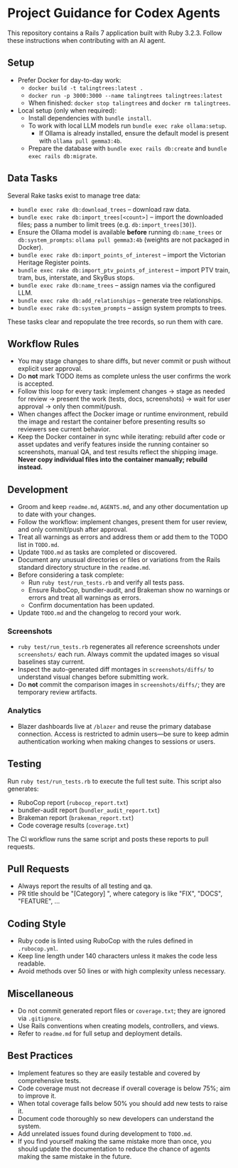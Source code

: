 # Project Guidance for Codex Agents

This repository contains a Rails 7 application built with Ruby 3.2.3. Follow these instructions when contributing with an AI agent.

## Setup
- Prefer Docker for day-to-day work:
  - `docker build -t talingtrees:latest .`
  - `docker run -p 3000:3000 --name talingtrees talingtrees:latest`
  - When finished: `docker stop talingtrees` and `docker rm talingtrees`.
- Local setup (only when required):
  - Install dependencies with `bundle install`.
  - To work with local LLM models run `bundle exec rake ollama:setup`.
    - If Ollama is already installed, ensure the default model is present with `ollama pull gemma3:4b`.
  - Prepare the database with `bundle exec rails db:create` and `bundle exec rails db:migrate`.

## Data Tasks
Several Rake tasks exist to manage tree data:
- `bundle exec rake db:download_trees` – download raw data.
- `bundle exec rake db:import_trees[<count>]` – import the downloaded files; pass a number to limit trees (e.g. `db:import_trees[30]`).
- Ensure the Ollama model is available **before** running `db:name_trees` or `db:system_prompts`: `ollama pull gemma3:4b` (weights are not packaged in Docker).
- `bundle exec rake db:import_points_of_interest` – import the Victorian Heritage Register points.
- `bundle exec rake db:import_ptv_points_of_interest` – import PTV train, tram, bus, interstate, and SkyBus stops.
- `bundle exec rake db:name_trees` – assign names via the configured LLM.
- `bundle exec rake db:add_relationships` – generate tree relationships.
- `bundle exec rake db:system_prompts` – assign system prompts to trees.

These tasks clear and repopulate the tree records, so run them with care.

## Workflow Rules
- You may stage changes to share diffs, but never commit or push without explicit user approval.
- Do **not** mark TODO items as complete unless the user confirms the work is accepted.
- Follow this loop for every task: implement changes → stage as needed for review → present the work (tests, docs, screenshots) → wait for user approval → only then commit/push.
- When changes affect the Docker image or runtime environment, rebuild the image and restart the container before presenting results so reviewers see current behavior.
- Keep the Docker container in sync while iterating: rebuild after code or asset updates and verify features inside the running container so screenshots, manual QA, and test results reflect the shipping image. **Never copy individual files into the container manually; rebuild instead.**

## Development
- Groom and keep `readme.md`, `AGENTS.md`, and any other documentation up to date with your changes.
- Follow the workflow: implement changes, present them for user review, and only commit/push after approval.
- Treat all warnings as errors and address them or add them to the TODO list in `TODO.md`.
- Update `TODO.md` as tasks are completed or discovered.
- Document any unusual directories or files or variations from the Rails standard directory structure in the `readme.md`.
- Before considering a task complete:
  - Run `ruby test/run_tests.rb` and verify all tests pass.
  - Ensure RuboCop, bundler-audit, and Brakeman show no warnings or errors and treat all warnings as errors.
  - Confirm documentation has been updated.
- Update `TODO.md` and the changelog to record your work.

### Screenshots
- `ruby test/run_tests.rb` regenerates all reference screenshots under `screenshots/` each run. Always commit the updated images so visual baselines stay current.
- Inspect the auto-generated diff montages in `screenshots/diffs/` to understand visual changes before submitting work.
- Do **not** commit the comparison images in `screenshots/diffs/`; they are temporary review artifacts.

### Analytics
- Blazer dashboards live at `/blazer` and reuse the primary database connection. Access is restricted to admin users—be sure to keep admin authentication working when making changes to sessions or users.

## Testing
Run `ruby test/run_tests.rb` to execute the full test suite. This script also generates:
- RuboCop report (`rubocop_report.txt`)
- bundler-audit report (`bundler_audit_report.txt`)
- Brakeman report (`brakeman_report.txt`)
- Code coverage results (`coverage.txt`)

The CI workflow runs the same script and posts these reports to pull requests.

## Pull Requests
- Always report the results of all testing and qa.
- PR title should be "[Category] <short description>", where category is like "FIX", "DOCS", "FEATURE", ...

## Coding Style
- Ruby code is linted using RuboCop with the rules defined in `.rubocop.yml`.
- Keep line length under 140 characters unless it makes the code less readable.
- Avoid methods over 50 lines or with high complexity unless necessary.

## Miscellaneous
- Do not commit generated report files or `coverage.txt`; they are ignored via `.gitignore`.
- Use Rails conventions when creating models, controllers, and views.
- Refer to `readme.md` for full setup and deployment details.

## Best Practices
- Implement features so they are easily testable and covered by comprehensive tests.
- Code coverage must not decrease if overall coverage is below 75%; aim to improve it.
- When total coverage falls below 50% you should add new tests to raise it.
- Document code thoroughly so new developers can understand the system.
- Add unrelated issues found during development to `TODO.md`.
- If you find yourself making the same mistake more than once, you should update the documentation to reduce the chance of agents making the same mistake in the future.
